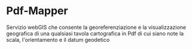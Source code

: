 # Pdf-Mapper
Servizio webGIS che consente la georeferenziazione e la visualizzazione geografica di una qualsiasi tavola cartografica in Pdf di cui siano note la scala, l'orientamento e il datum geodetico
